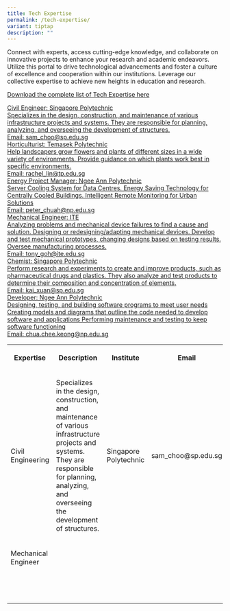 ```yaml
---
title: Tech Expertise
permalink: /tech-expertise/
variant: tiptap
description: ""
---
```

<p>Connect with experts, access cutting-edge knowledge, and collaborate on
innovative projects to enhance your research and academic endeavors. Utilize
this portal to drive technological advancements and foster a culture of
excellence and cooperation within our institutions. Leverage our collective
expertise to achieve new heights in education and research.</p>
<p><a href="https://www.indeed.com/career-advice/career-development/in-demand-tech-skills" rel="noopener noreferrer nofollow" target="_blank">Download the complete list of Tech Expertise here</a>
</p>
<div class="isomer-card-grid"><a rel="noopener noreferrer nofollow" href="www" class="isomer-card"><div class="isomer-card-body"><div class="isomer-card-title">Civil Engineer: Singapore Polytechnic</div><div class="isomer-card-description">Specializes in the design, construction, and maintenance of various infrastructure projects and systems. They are responsible for planning, analyzing, and overseeing the development of structures.</div><div class="isomer-card-link">Email: sam_choo@sp.edu.sg</div></div></a>
<a rel="noopener noreferrer nofollow" href="www" class="isomer-card">
<div class="isomer-card-body">
<div class="isomer-card-title">Horticulturist: Temasek Polytechnic</div>
<div class="isomer-card-description">Help landscapers grow flowers and plants of different sizes in a wide
variety of environments. Provide guidance on which plants work best in
specific environments.</div>
<div class="isomer-card-link">Email: rachel_lin@tp.edu.sg</div>
</div>
</a><a rel="noopener noreferrer nofollow" href="www" class="isomer-card"><div class="isomer-card-body"><div class="isomer-card-title">Energy Project Manager: Ngee Ann Polytechnic</div><div class="isomer-card-description">Server Cooling System for Data Centres. Energy Saving Technology for Centrally Cooled Buildings. Intelligent Remote Monitoring for Urban Solutions</div><div class="isomer-card-link">Email: peter_chuah@np.edu.sg</div></div></a>
<a rel="noopener noreferrer nofollow" href="www" class="isomer-card">
<div class="isomer-card-body">
<div class="isomer-card-title">Mechanical Engineer: ITE</div>
<div class="isomer-card-description">Analyzing problems and mechanical device failures to find a cause and
solution. Designing or redesigning/adapting mechanical devices. Develop
and test mechanical prototypes, changing designs based on testing results.
Oversee manufacturing processes.</div>
<div class="isomer-card-link">Email: tony_goh@ite.edu.sg</div>
</div>
</a><a rel="noopener noreferrer nofollow" href="www" class="isomer-card"><div class="isomer-card-body"><div class="isomer-card-title">Chemist: Singapore Polytechnic</div><div class="isomer-card-description">Perform research and experiments to create and improve products, such as pharmaceutical drugs and plastics. They also analyze and test products to determine their composition and concentration of elements.</div><div class="isomer-card-link">Email: kai_xuan@sp.edu.sg</div></div></a>
<a rel="noopener noreferrer nofollow" href="www" class="isomer-card">
<div class="isomer-card-body">
<div class="isomer-card-title">Developer: Ngee Ann Polytechnic</div>
<div class="isomer-card-description">Designing, testing, and building software programs to meet user needs
Creating models and diagrams that outline the code needed to develop software
and applications Performing maintenance and testing to keep software functioning</div>
<div class="isomer-card-link">Email: chua.chee.keong@np.edu.sg</div>
</div>
</a>
</div>
<table style="minWidth: 100px">
<colgroup>
<col>
<col>
<col>
<col>
</colgroup>
<tbody>
<tr>
<th rowspan="1" colspan="1">
<p>Expertise</p>
</th>
<th rowspan="1" colspan="1">
<p>Description</p>
</th>
<th rowspan="1" colspan="1">
<p>Institute</p>
</th>
<th rowspan="1" colspan="1">
<p>Email</p>
</th>
</tr>
<tr>
<td rowspan="1" colspan="1">
<p>Civil Engineering</p>
</td>
<td rowspan="1" colspan="1">
<p>Specializes in the design, construction, and maintenance of various infrastructure
projects and systems. They are responsible for planning, analyzing, and
overseeing the development of structures.</p>
</td>
<td rowspan="1" colspan="1">
<p>Singapore Polytechnic</p>
</td>
<td rowspan="1" colspan="1">
<p>sam_choo@sp.edu.sg</p>
</td>
</tr>
<tr>
<td rowspan="1" colspan="1">
<p>Mechanical Engineer</p>
</td>
<td rowspan="1" colspan="1">
<p></p>
</td>
<td rowspan="1" colspan="1">
<p></p>
</td>
<td rowspan="1" colspan="1">
<p></p>
</td>
</tr>
<tr>
<td rowspan="1" colspan="1">
<p></p>
</td>
<td rowspan="1" colspan="1">
<p></p>
</td>
<td rowspan="1" colspan="1">
<p></p>
</td>
<td rowspan="1" colspan="1">
<p></p>
</td>
</tr>
<tr>
<td rowspan="1" colspan="1">
<p></p>
</td>
<td rowspan="1" colspan="1">
<p></p>
</td>
<td rowspan="1" colspan="1">
<p></p>
</td>
<td rowspan="1" colspan="1">
<p></p>
</td>
</tr>
<tr>
<td rowspan="1" colspan="1">
<p></p>
</td>
<td rowspan="1" colspan="1">
<p></p>
</td>
<td rowspan="1" colspan="1">
<p></p>
</td>
<td rowspan="1" colspan="1">
<p></p>
</td>
</tr>
</tbody>
</table>
<p></p>